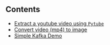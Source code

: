 ## Contents 

- [Extract a youtube video using `Pytube`](/python/py-extract-youtube/README.md)
- [Convert video (mp4) to image](/python/py-video-to-image/README.md)
- [Simple Kafka Demo](/python/py-kafka-demo/README.md)